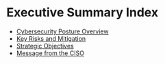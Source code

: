 # Executive Summary Index

- [Cybersecurity Posture Overview](./Cybersecurity-Posture-Overview.md)
- [Key Risks and Mitigation](./Key-Risks-and-Mitigation.md)
- [Strategic Objectives](./Strategic-Objectives.md)
- [Message from the CISO](./CISO-Message.md)
